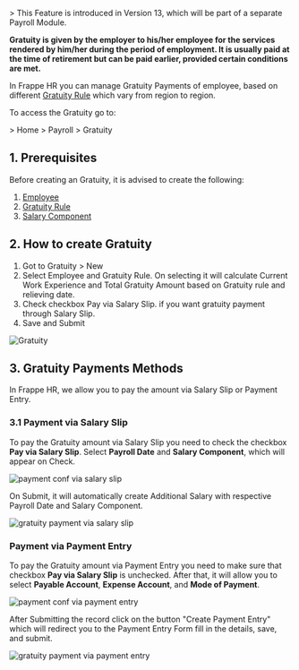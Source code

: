 \> This Feature is introduced in Version 13, which will be part of a separate Payroll Module.

**Gratuity is given by the employer to his/her employee for the services rendered by him/her during the period of employment. It is usually paid at the time of retirement but can be paid earlier, provided certain conditions are met.**

In Frappe HR you can manage Gratuity Payments of employee, based on different [Gratuity Rule](https://docs.erpnext.com/docs/v14/user/manual/en/human-resources/gratuity-rule) which vary from region to region.

To access the Gratuity go to:

\> Home > Payroll > Gratuity

## 1\. Prerequisites

Before creating an Gratuity, it is advised to create the following:

1.  [Employee](https://docs.erpnext.com/docs/v14/user/manual/en/human-resources/employee)
2.  [Gratuity Rule](https://docs.erpnext.com/docs/v14/user/manual/en/human-resources/gratuity-rule)
3.  [Salary Component](https://docs.erpnext.com/docs/v14/user/manual/en/human-resources/salary-component)

## 2\. How to create Gratuity

1.  Got to Gratuity > New
2.  Select Employee and Gratuity Rule. On selecting it will calculate Current Work Experience and Total Gratuity Amount based on Gratuity rule and relieving date.
3.  Check checkbox Pay via Salary Slip. if you want gratuity payment through Salary Slip.
4.  Save and Submit

![Gratuity](https://docs.erpnext.com/files/gratuity.png)

## 3\. Gratuity Payments Methods

In Frappe HR, we allow you to pay the amount via Salary Slip or Payment Entry.

### 3.1 Payment via Salary Slip

To pay the Gratuity amount via Salary Slip you need to check the checkbox **Pay via Salary Slip**. Select **Payroll Date** and **Salary Component**, which will appear on Check.

![payment conf via salary slip](https://docs.erpnext.com/files/payment-conf-via-salary-slip.png)

On Submit, it will automatically create Additional Salary with respective Payroll Date and Salary Component.

![gratuity payment via salary slip](https://docs.erpnext.com/files/gratuity-payment-via-salary-slip.png)

### Payment via Payment Entry

To pay the Gratuity amount via Payment Entry you need to make sure that checkbox **Pay via Salary Slip** is unchecked. After that, it will allow you to select **Payable Account**, **Expense Account**, and **Mode of Payment**.

![payment conf via payment entry](https://docs.erpnext.com/files/payment-conf-via-payment-entry.png)

After Submitting the record click on the button "Create Payment Entry" which will redirect you to the Payment Entry Form fill in the details, save, and submit.

![gratuity payment via payment entry](https://docs.erpnext.com/files/gratuity-payment-via-payment-entry.png)